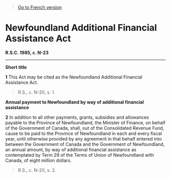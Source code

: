 > [Go to French version](/fr/Lois/Lois%20révisées%20du%20Canada/N/N-23.md)

# Newfoundland Additional Financial Assistance Act

**R.S.C. 1985, c. N-23**


----------



**Short title**

**1** This Act may be cited as the Newfoundland Additional Financial Assistance Act.
> R.S., c. N-20, s. 1.





**Annual payment to Newfoundland by way of additional financial assistance**

**2** In addition to all other payments, grants, subsidies and allowances payable to the Province of Newfoundland, the Minister of Finance, on behalf of the Government of Canada, shall, out of the Consolidated Revenue Fund, cause to be paid to the Province of Newfoundland in each and every fiscal year, until otherwise provided by any agreement in that behalf entered into between the Government of Canada and the Government of Newfoundland, an annual amount, by way of additional financial assistance as contemplated by Term 29 of the Terms of Union of Newfoundland with Canada, of eight million dollars.
> R.S., c. N-20, s. 2.



